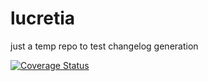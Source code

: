 # lucretia

just a temp repo to test changelog generation

[![Coverage Status](https://coveralls.io/repos/github/snivilised/lucretia/badge.svg?branch=master)](https://coveralls.io/github/snivilised/lucretia?branch=master&kill_cache=1)


